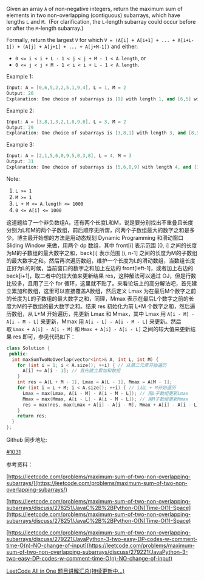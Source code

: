 Given an array `A` of non-negative integers, return the maximum sum of elements in two non-overlapping (contiguous) subarrays, which have lengths `L` and `M`.  (For clarification, the `L`-length subarray could occur before or after the `M`-length subarray.)

Formally, return the largest `V` for which `V = (A[i] + A[i+1] + ... + A[i+L-1]) + (A[j] + A[j+1] + ... + A[j+M-1])` and either:

- `0 <= i < i + L - 1 < j < j + M - 1 < A.length`, or
- `0 <= j < j + M - 1 < i < i + L - 1 < A.length`.

Example 1:

```cpp
Input: A = [0,6,5,2,2,5,1,9,4], L = 1, M = 2
Output: 20
Explanation: One choice of subarrays is [9] with length 1, and [6,5] with length 2.
```

Example 2:

```cpp
Input: A = [3,8,1,3,2,1,8,9,0], L = 3, M = 2
Output: 29
Explanation: One choice of subarrays is [3,8,1] with length 3, and [8,9] with length 2.
```

Example 3:

```cpp
Input: A = [2,1,5,6,0,9,5,0,3,8], L = 4, M = 3
Output: 31
Explanation: One choice of subarrays is [5,6,0,9] with length 4, and [3,8] with length 3.
```

Note:

1. `L >= 1`
2. `M >= 1`
3. `L + M <= A.length <= 1000`
4. `0 <= A[i] <= 1000`

这道题给了一个非负数组A，还有两个长度L和M，说是要分别找出不重叠且长度分别为L和M的两个子数组，前后顺序无所谓，问两个子数组最大的数字之和是多少。博主最开始想的方法是用动态规划 Dynamic Programming 和滑动窗口 Sliding Window 来做，用两个 dp 数组，其中 front[i] 表示范围 [0, i] 之间的长度为M的子数组的最大数字之和，back[i] 表示范围 [i, n-1] 之间的长度为M的子数组的最大数字之和。然后再次遍历数组，维护一个长度为L的滑动数组，当数组长度正好为L的时候，当前窗口的数字之和加上左边的 front[left-1]，或者加上右边的 back[i+1]，取二者中的较大值来更新结果 res，这种解法可以通过 OJ，但是行数比较多，且用了三个 for 循环，这里就不贴了。来看论坛上的高分解法吧，首先建立累加和数组，这里可以直接覆盖A数组，然后定义 Lmax 为在最后M个数字之前的长度为L的子数组的最大数字之和，同理，Mmax 表示在最后L个数字之前的长度为M的子数组的最大数字之和。结果 res 初始化为前 L+M 个数字之和，然后遍历数组，从 L+M 开始遍历，先更新 Lmax 和 Mmax，其中 Lmax 用 `A[i - M] - A[i - M - L]` 来更新，Mmax 用 `A[i - L] - A[i - M - L]` 来更新。然后取 `Lmax + A[i] - A[i - M]` 和 `Mmax + A[i] - A[i - L]` 之间的较大值来更新结果 res 即可，参见代码如下：

```cpp
class Solution {
 public:
  int maxSumTwoNoOverlap(vector<int>& A, int L, int M) {
    for (int i = 1; i < A.size(); ++i) { // 从第二元素开始遍历
      A[i] += A[i - 1]; // 首先建立累加和数组
    }
    int res = A[L + M - 1], Lmax = A[L - 1], Mmax = A[M - 1];
    for (int i = L + M; i < A.size(); ++i) { // i从L + M开始遍历
      Lmax = max(Lmax, A[i - M] - A[i - M - L]); // 用L子数组更新Lmax
      Mmax = max(Mmax, A[i - L] - A[i - M - L]); // 用M子数组更新Mmax
      res = max(res, max(Lmax + A[i] - A[i - M], Mmax + A[i] - A[i - L]));
    }
    return res;
  }
};
```

Github 同步地址:

[#1031](https://github.com/grandyang/leetcode/issues/1031)

参考资料：

[https://leetcode.com/problems/maximum-sum-of-two-non-overlapping-subarrays/](https://leetcode.com/problems/maximum-sum-of-two-non-overlapping-subarrays/)

[](https://leetcode.com/problems/maximum-sum-of-two-non-overlapping-subarrays/discuss/278251/JavaC%2B%2BPython-O(N)Time-O(1)-Space)[https://leetcode.com/problems/maximum-sum-of-two-non-overlapping-subarrays/discuss/278251/JavaC%2B%2BPython-O(N)Time-O(1)-Space](https://leetcode.com/problems/maximum-sum-of-two-non-overlapping-subarrays/discuss/278251/JavaC%2B%2BPython-O(N)Time-O(1)-Space)

[](https://leetcode.com/problems/maximum-sum-of-two-non-overlapping-subarrays/discuss/279221/JavaPython-3-two-easy-DP-codes-w-comment-time-O(n)-NO-change-of-input)[https://leetcode.com/problems/maximum-sum-of-two-non-overlapping-subarrays/discuss/279221/JavaPython-3-two-easy-DP-codes-w-comment-time-O(n)-NO-change-of-input](https://leetcode.com/problems/maximum-sum-of-two-non-overlapping-subarrays/discuss/279221/JavaPython-3-two-easy-DP-codes-w-comment-time-O(n)-NO-change-of-input)

[LeetCode All in One 题目讲解汇总(持续更新中...)](https://www.cnblogs.com/grandyang/p/4606334.html)